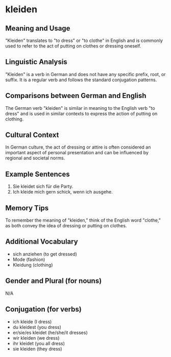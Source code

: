 # kleiden
## Meaning and Usage
"Kleiden" translates to "to dress" or "to clothe" in English and is commonly used to refer to the act of putting on clothes or dressing oneself.

## Linguistic Analysis
"Kleiden" is a verb in German and does not have any specific prefix, root, or suffix. It is a regular verb and follows the standard conjugation patterns.

## Comparisons between German and English
The German verb "kleiden" is similar in meaning to the English verb "to dress" and is used in similar contexts to express the action of putting on clothing.

## Cultural Context
In German culture, the act of dressing or attire is often considered an important aspect of personal presentation and can be influenced by regional and societal norms.

## Example Sentences
1. Sie kleidet sich für die Party.
2. Ich kleide mich gern schick, wenn ich ausgehe.

## Memory Tips
To remember the meaning of "kleiden," think of the English word "clothe," as both convey the idea of dressing or putting on clothes.

## Additional Vocabulary
- sich anziehen (to get dressed)
- Mode (fashion)
- Kleidung (clothing)

## Gender and Plural (for nouns)
N/A

## Conjugation (for verbs)
- ich kleide (I dress)
- du kleidest (you dress)
- er/sie/es kleidet (he/she/it dresses)
- wir kleiden (we dress)
- ihr kleidet (you all dress)
- sie kleiden (they dress)